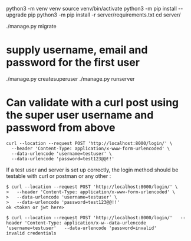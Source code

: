 python3 -m venv venv
source venv/bin/activate
python3 -m pip install --upgrade pip
python3 -m pip install -r server/requirements.txt 
cd server/

./manage.py migrate

# supply username, email and password for the first user
./manage.py createsuperuser
./manage.py runserver

# Can validate with a curl post using the super user username and password from above
```
curl --location --request POST 'http://localhost:8000/login/' \
  --header 'Content-Type: application/x-www-form-urlencoded' \
  --data-urlencode 'username=testuser' \
  --data-urlencode 'password=test123@@!!'
```

If a test user and server is set up correctly, the login method should be testable with curl or postman or any other :

``` 
$ curl --location --request POST 'http://localhost:8000/login/' \
>   --header 'Content-Type: application/x-www-form-urlencoded' \
>   --data-urlencode 'username=testuser' \
>   --data-urlencode 'password=test123@@!!'
ok <token or jwt here> 

$ curl --location --request POST 'http://localhost:8000/login/'   --header 'Content-Type: application/x-w--data-urlencode 'username=testuser'   --data-urlencode 'password=invalid'
invalid credentials 

```